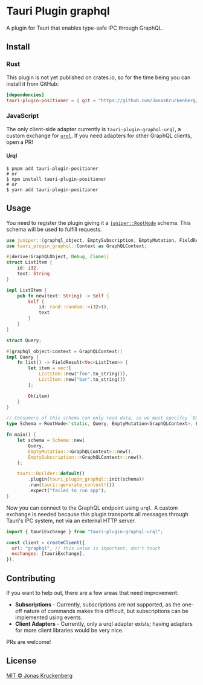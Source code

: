 # Tauri Plugin graphql

A plugin for Tauri that enables type-safe IPC through GraphQL.

## Install

### Rust

This plugin is not yet published on crates.io, so for the time being you can install it from GitHub:

```toml
[dependencies]
tauri-plugin-positioner = { git = "https://github.com/JonasKruckenberg/tauri-plugin-graphql" }
```

### JavaScript

The only client-side adapter currently is `tauri-plugin-graphql-urql`, a custom exchange for [`urql`]. If you need adapters for other GraphQL clients, open a PR!

#### Urql

```console
$ pnpm add tauri-plugin-positioner
# or
$ npm install tauri-plugin-positioner
# or
$ yarn add tauri-plugin-positioner
```

## Usage

You need to register the plugin giving it a [`juniper::RootNode`] schema. This schema will be used to fulfill requests.

```rust
use juniper::{graphql_object, EmptySubscription, EmptyMutation, FieldResult, GraphQLObject, RootNode};
use tauri_plugin_graphql::Context as GraphQLContext;

#[derive(GraphQLObject, Debug, Clone)]
struct ListItem {
    id: i32,
    text: String
}

impl ListItem {
    pub fn new(text: String) -> Self {
        Self {
            id: rand::random::<i32>(),
            text
        }
    }
}

struct Query;

#[graphql_object(context = GraphQLContext)]
impl Query {
    fn list() -> FieldResult<Vec<ListItem>> {
        let item = vec![
            ListItem::new("foo".to_string()),
            ListItem::new("bar".to_string())
        ];

        Ok(item)
    }
}

// Consumers of this schema can only read data, so we must specifcy `EmptyMutation` and `EmptySubscription`
type Schema = RootNode<'static, Query, EmptyMutation<GraphQLContext>, EmptySubscription<GraphQLContext>>;

fn main() {
    let schema = Schema::new(
        Query,
        EmptyMutation::<GraphQLContext>::new(),
        EmptySubscription::<GraphQLContext>::new(),
    );

    tauri::Builder::default()
        .plugin(tauri_plugin_graphql::init(schema))
        .run(tauri::generate_context!())
        .expect("failed to run app");
}
```

Now you can connect to the GraphQL endpoint using `urql`. A custom exchange is needed because this plugin transports all messages through Tauri's IPC system, not via an external HTTP server.

```javascript
import { tauriExchange } from "tauri-plugin-graphql-urql";

const client = createClient({
  url: "graphql", // this value is important, don't touch
  exchanges: [tauriExchange],
});
```

## Contributing

If you want to help out, there are a few areas that need improvement:

- **Subscriptions** - Currently, subscriptions are not supported, as the one-off nature of commands makes this difficult, but subscriptions can be implemented using events.
- **Client Adapters** - Currently, only a urql adapter exists; having adapters for more client libraries would be very nice.

PRs are welcome!

## License

[MIT © Jonas Kruckenberg](./LICENSE)

[`urql`]: https://formidable.com/open-source/urql/
[`juniper::rootnode`]: https://docs.rs/juniper/latest/juniper/struct.RootNode.html
